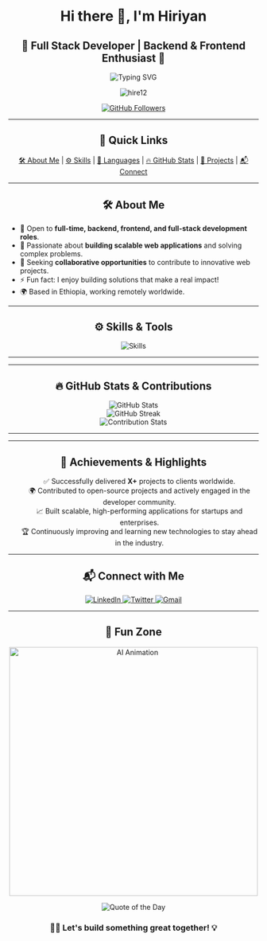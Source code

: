 <h1 align="center">Hi there 👋, I'm Hiriyan</h1>
<h2 align="center"> 🚀 Full Stack Developer | Backend & Frontend Enthusiast 🌟</h2>

<p align="center">
  <img src="https://readme-typing-svg.herokuapp.com?color=36BCF7&size=30&center=true&vCenter=true&width=680&lines=Welcome+to+My+Profile!+🌟;Full+Stack+Developer+%7C+Backend+%26+Frontend+Enthusiast+👨‍💻;Building+Scalable+Web+Applications+💻;Let's+build+something+great+together+✨" alt="Typing SVG">
</p>

<p align="center">
  <img src="https://komarev.com/ghpvc/?username=hire12&label=Profile%20views&color=0e75b6&style=flat" alt="hire12" />
</p>

<p align="center">
  <a href="https://github.com/hire12" target="_blank">
    <img src="https://img.shields.io/github/followers/hire12?label=Follow&style=social" alt="GitHub Followers"/>
  </a>
</p>

---

<h2 align="center">🔗 Quick Links</h2>
<p align="center">
  <a href="#about-me">🛠️ About Me</a> | 
  <a href="#skills">⚙️ Skills</a> | 
  <a href="#languages-used">📂 Languages</a> | 
  <a href="#github-stats">🔥 GitHub Stats</a> | 
  <a href="#featured-projects">🎥 Projects</a> | 
  <a href="#connect-with-me">📬 Connect</a>
</p>

---

<h2 id="about-me" align="center">🛠️ About Me</h2>

- 🌱 Open to **full-time, backend, frontend, and full-stack development roles**.
- 👯 Passionate about **building scalable web applications** and solving complex problems.
- 🤝 Seeking **collaborative opportunities** to contribute to innovative web projects.
- ⚡ Fun fact: I enjoy building solutions that make a real impact!
- 🌍 Based in Ethiopia, working remotely worldwide.

---

<h2 id="skills" align="center">⚙️ Skills & Tools</h2>
<p align="center">
  <img src="https://skillicons.dev/icons?i=nextjs,ts,react,nodejs,mysql,tailwind,express,html,css,git,github&theme=dark" alt="Skills"/>
</p>

---

<!-- <h2 id="languages-used" align="center">📂 Languages Used in My Projects</h2>
 <p align="center">
  <img src="https://github-readme-stats.vercel.app/api/top-langs/?username=hire12&layout=compact&theme=radical" alt="Top Languages" />
</p> -->

---

<h2 id="github-stats" align="center">🔥 GitHub Stats & Contributions</h2>
<div align="center">
  <img src="https://github-readme-stats.vercel.app/api?username=hire12&show_icons=true&theme=radical" alt="GitHub Stats" />
</div>
<div align="center">
  <img src="https://streak-stats.demolab.com/?user=hire12&theme=radical&hide_border=true" alt="GitHub Streak" />
</div>
<div align="center">
  <img src="https://github-profile-summary-cards.vercel.app/api/cards/profile-details?username=hire12&theme=radical" alt="Contribution Stats" />
</div>

---
<!--
<h2 id="featured-projects" align="center">🎥 Featured Projects</h2>
<p align="center">
  <a href="https://your-project-link.com">
    <img src="https://img.youtube.com/vi/YOUR_VIDEO_ID/maxresdefault.jpg" alt="Project Video" width="500"/>
  </a>
</p>
<p align="center">
  <b>Project Name:</b> Your Project Name Here <br />
  <b>Description:</b> A brief description of what your project does and its purpose. <br />
  <a href="https://your-project-link.com" target="_blank">🔗 Live Demo</a> | 
  <a href="https://github.com/your-project-repo" target="_blank">📂 Code Repository</a>
</p>

-->
---

<h2 align="center">🌟 Achievements & Highlights</h2>
<ul align="center" style="list-style: none;">
  <li>✅ Successfully delivered <b>X+</b> projects to clients worldwide.</li>
  <li>🌍 Contributed to open-source projects and actively engaged in the developer community.</li>
  <li>📈 Built scalable, high-performing applications for startups and enterprises.</li>
  <li>🏆 Continuously improving and learning new technologies to stay ahead in the industry.</li>
</ul>

---

<h2 id="connect-with-me" align="center">📬 Connect with Me</h2>
<p align="center">
  <a href="https://www.linkedin.com/in/hiriyan-mohammed/" target="_blank"> 
    <img src="https://img.shields.io/badge/LinkedIn-0A66C2?style=for-the-badge&logo=linkedin&logoColor=white" alt="LinkedIn" /> 
  </a>
  <a href="https://twitter.com/HireeMoh" target="_blank"> 
    <img src="https://img.shields.io/badge/Twitter-1DA1F2?style=for-the-badge&logo=twitter&logoColor=white" alt="Twitter" /> 
  </a>
  <a href="mailto:hireemoh@gmail.com"> 
    <img src="https://img.shields.io/badge/Gmail-D14836?style=for-the-badge&logo=gmail&logoColor=white" alt="Gmail" /> 
  </a>
</p>

---

<h2 align="center">🎉 Fun Zone</h2>
<p align="center">
  <img src="https://media.giphy.com/media/L1R1tvI9svkIWwpVYr/giphy.gif" alt="AI Animation" width="500"/>
</p>

<p align="center">
  <img src="https://quotes-github-readme.vercel.app/api?type=horizontal&theme=radical" alt="Quote of the Day" />
</p>

<h3 align="center">👨‍💻 Let's build something great together! 💡</h3>
